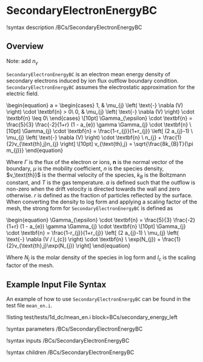 # SecondaryElectronEnergyBC

!syntax description /BCs/SecondaryElectronEnergyBC

## Overview

Note: add $n_{\gamma}$

`SecondaryElectronEnergyBC` is an electron mean energy density of secondary electrons induced by ion flux outflow boundary condition.
`SecondaryElectronEnergyBC` assumes the electrostatic approximation for the electric field.

\begin{equation}
a =
\begin{cases}
1, & \mu_{j} \left( \text{-} \nabla (V) \right) \cdot \textbf{n} > 0\\
0, & \mu_{j} \left( \text{-} \nabla (V) \right) \cdot \textbf{n} \leq 0\\
\end{cases} \\[10pt]
\Gamma_{\epsilon} \cdot \textbf{n} = \frac{5}{3} \frac{-2}{1+r} (1 - a_{e}) \gamma \Gamma_{j} \cdot \textbf{n} \\[10pt]
\Gamma_{j} \cdot \textbf{n} = \frac{1-r_{j}}{1+r_{j}} \left[ (2 a_{j}-1) \ \mu_{j}
\left(  \text{-} \nabla (V) \right) 
\cdot \textbf{n} \ n_{j} + \frac{1}{2}v_{\text{th},j}n_{j} \right] \\[10pt]
v_{\text{th},j} = \sqrt{\frac{8k_{B}T}{\pi m_{j}}}
\end{equation}

Where $\Gamma$ is the flux of the electron or ions, $\textbf{n}$ is the normal vector of the boundary,
$\mu$ is the mobility coefficient, $n$ is the species density, $v_\text{th}}$ is the thermal velocity of the species, $k_{B}$ is the Boltzmann constant, and $T$ is the gas temperature. $a$ is defined such that the outflow is non-zero when the drift velocity is directed towards the wall and zero otherwise. $r$ is defined as the fraction of particles reflected by the surface. When converting the density to log form and applying a scaling factor of the mesh, the strong form for `SecondaryElectronEnergyBC` is defined as

\begin{equation}
\Gamma_{\epsilon} \cdot \textbf{n} = \frac{5}{3} \frac{-2}{1+r} (1 - a_{e}) \gamma \Gamma_{j} \cdot \textbf{n} \\[10pt]
\Gamma_{j} \cdot \textbf{n} = \frac{1-r_{j}}{1+r_{j}} \left[ (2 a_{j}-1) \ \mu_{j} \left( \text{-} \nabla (V / l_{c})  \right) \cdot \textbf{n} \ \exp(N_{j}) + \frac{1}{2}v_{\text{th},j}\exp(N_{j}) \right]
\end{equation}

Where $N_{j}$ is the molar density of the species in log form and $l_{c}$ is the scaling factor of the mesh.

## Example Input File Syntax

An example of how to use `SecondaryElectronEnergyBC` can be found in the
test file `mean_en.i`.

!listing test/tests/1d_dc/mean_en.i block=BCs/secondary_energy_left

!syntax parameters /BCs/SecondaryElectronEnergyBC

!syntax inputs /BCs/SecondaryElectronEnergyBC

!syntax children /BCs/SecondaryElectronEnergyBC
